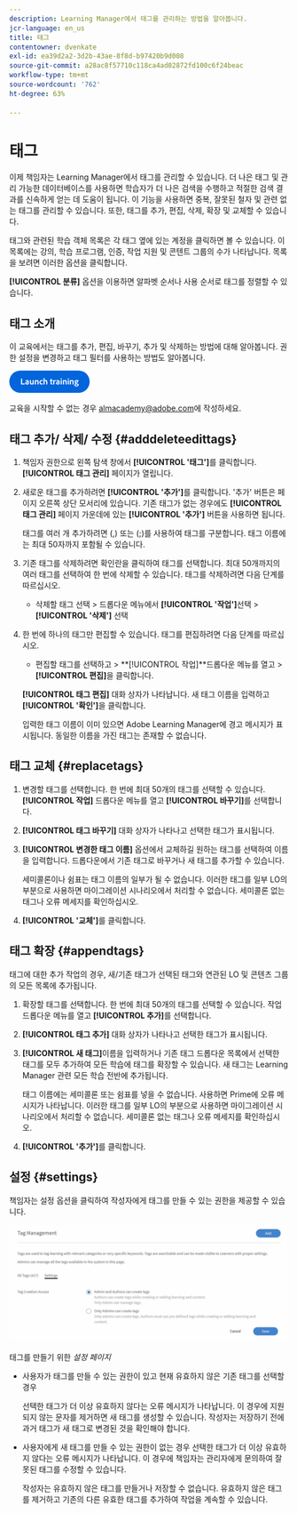 ```yaml
---
description: Learning Manager에서 태그를 관리하는 방법을 알아봅니다.
jcr-language: en_us
title: 태그
contentowner: dvenkate
exl-id: ea39d2a2-3d2b-43ae-8f8d-b97420b9d008
source-git-commit: a28ac8f57710c118ca4ad02872fd100c6f24beac
workflow-type: tm+mt
source-wordcount: '762'
ht-degree: 63%

---
```


# 태그

이제 책임자는 Learning Manager에서 태그를 관리할 수 있습니다. 더 나은 태그 및 관리 가능한 데이터베이스를 사용하면 학습자가 더 나은 검색을 수행하고 적절한 검색 결과를 신속하게 얻는 데 도움이 됩니다. 이 기능을 사용하면 중복, 잘못된 철자 및 관련 없는 태그를 관리할 수 있습니다. 또한, 태그를 추가, 편집, 삭제, 확장 및 교체할 수 있습니다.

태그와 관련된 학습 객체 목록은 각 태그 옆에 있는 계정을 클릭하면 볼 수 있습니다. 이 목록에는 강의, 학습 프로그램, 인증, 작업 지원 및 콘텐트 그룹의 수가 나타납니다. 목록을 보려면 이러한 옵션을 클릭합니다.

**[!UICONTROL 분류]** 옵션을 이용하면 알파벳 순서나 사용 순서로 태그를 정렬할 수 있습니다.

## 태그 소개

이 교육에서는 태그를 추가, 편집, 바꾸기, 추가 및 삭제하는 방법에 대해 알아봅니다. 권한 설정을 변경하고 태그 필터를 사용하는 방법도 알아봅니다.

[![단추](assets/launch-training-button.png)](https://content.adobelearningmanageracademy.com/app/learner?accountId=98632#/course/8318920)

교육을 시작할 수 없는 경우 <almacademy@adobe.com>에 작성하세요.

## 태그 추가/ 삭제/ 수정 {#adddeleteedittags}

1. 책임자 권한으로 왼쪽 탐색 창에서 **[!UICONTROL &#39;태그&#39;]**&#x200B;를 클릭합니다. **[!UICONTROL 태그 관리]** 페이지가 열립니다.
1. 새로운 태그를 추가하려면 **[!UICONTROL &#39;추가&#39;]**&#x200B;를 클릭합니다. &#39;추가&#39; 버튼은 페이지 오른쪽 상단 모서리에 있습니다. 기존 태그가 없는 경우에도 **[!UICONTROL 태그 관리]** 페이지 가운데에 있는 **[!UICONTROL &#39;추가&#39;]** 버튼을 사용하면 됩니다.

   태그를 여러 개 추가하려면 (,) 또는 (;)를 사용하여 태그를 구분합니다. 태그 이름에는 최대 50자까지 포함될 수 있습니다.

1. 기존 태그를 삭제하려면 확인란을 클릭하여 태그를 선택합니다. 최대 50개까지의 여러 태그를 선택하여 한 번에 삭제할 수 있습니다. 태그를 삭제하려면 다음 단계를 따르십시오.

   * 삭제할 태그 선택 > 드롭다운 메뉴에서 **[!UICONTROL &#39;작업&#39;]**&#x200B;선택 > **[!UICONTROL &#39;삭제&#39;]** 선택

1. 한 번에 하나의 태그만 편집할 수 있습니다. 태그를 편집하려면 다음 단계를 따르십시오.

   * 편집할 태그를 선택하고 > **[!UICONTROL 작업]**드롭다운 메뉴를 열고 > **[!UICONTROL 편집]**&#x200B;을 클릭합니다.

   **[!UICONTROL 태그 편집]** 대화 상자가 나타납니다. 새 태그 이름을 입력하고 **[!UICONTROL &#39;확인&#39;]**&#x200B;을 클릭합니다.

   입력한 태그 이름이 이미 있으면 Adobe Learning Manager에 경고 메시지가 표시됩니다. 동일한 이름을 가진 태그는 존재할 수 없습니다.

## 태그 교체 {#replacetags}

1. 변경할 태그를 선택합니다. 한 번에 최대 50개의 태그를 선택할 수 있습니다. **[!UICONTROL 작업]** 드롭다운 메뉴를 열고 **[!UICONTROL 바꾸기]**&#x200B;를 선택합니다.
1. **[!UICONTROL 태그 바꾸기]** 대화 상자가 나타나고 선택한 태그가 표시됩니다.

1. **[!UICONTROL 변경한 태그 이름]** 옵션에서 교체하길 원하는 태그를 선택하여 이름을 입력합니다. 드롭다운에서 기존 태그로 바꾸거나 새 태그를 추가할 수 있습니다.

   세미콜론이나 쉼표는 태그 이름의 일부가 될 수 없습니다.  이러한 태그를 일부 LO의 부분으로 사용하면 마이그레이션 시나리오에서 처리할 수 없습니다. 세미콜론 없는 태그나 오류 메세지를 확인하십시오.

1. **[!UICONTROL &#39;교체&#39;]**&#x200B;를 클릭합니다.

## 태그 확장 {#appendtags}

태그에 대한 추가 작업의 경우, 새/기존 태그가 선택된 태그와 연관된 LO 및 콘텐츠 그룹의 모든 목록에 추가됩니다.

1. 확장할 태그를 선택합니다. 한 번에 최대 50개의 태그를 선택할 수 있습니다. 작업 드롭다운 메뉴를 열고 **[!UICONTROL 추가]**&#x200B;를 선택합니다.
1. **[!UICONTROL 태그 추가]** 대화 상자가 나타나고 선택한 태그가 표시됩니다.
1. **[!UICONTROL 새 태그]**&#x200B;이름을 입력하거나 기존 태그 드롭다운 목록에서 선택한 태그를 모두 추가하여 모든 학습에 태그를 확장할 수 있습니다. 새 태그는 Learning Manager 관련 모든 학습 전반에 추가됩니다.

   태그 이름에는 세미콜론 또는 쉼표를 넣을 수 없습니다. 사용하면 Prime에 오류 메시지가 나타납니다. 이러한 태그를 일부 LO의 부분으로 사용하면 마이그레이션 시나리오에서 처리할 수 없습니다. 세미콜론 없는 태그나 오류 메세지를 확인하십시오.

1. **[!UICONTROL &#39;추가&#39;]**&#x200B;를 클릭합니다.

## 설정 {#settings}

책임자는 설정 옵션을 클릭하여 작성자에게 태그를 만들 수 있는 권한을 제공할 수 있습니다.

![](assets/unknown-1.jpeg)

태그를 만들기 위한 *설정 페이지*

* 사용자가 태그를 만들 수 있는 권한이 있고 현재 유효하지 않은 기존 태그를 선택할 경우

  선택한 태그가 더 이상 유효하지 않다는 오류 메시지가 나타납니다. 이 경우에 지원되지 않는 문자를 제거하면 새 태그를 생성할 수 있습니다. 작성자는 저장하기 전에 과거 태그가 새 태그로 변경된 것을 확인해야 합니다.

* 사용자에게 새 태그를 만들 수 있는 권한이 없는 경우 선택한 태그가 더 이상 유효하지 않다는 오류 메시지가 나타납니다. 이 경우에 책임자는 관리자에게 문의하여 잘못된 태그를 수정할 수 있습니다.

  작성자는 유효하지 않은 태그를 만들거나 저장할 수 없습니다. 유효하지 않은 태그를 제거하고 기존의 다른 유효한 태그를 추가하여 작업을 계속할 수 있습니다.
